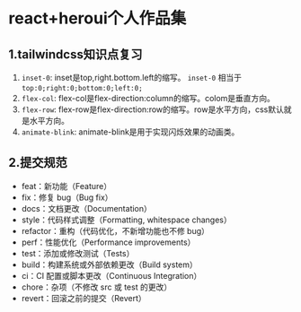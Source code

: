 # react+heroui个人作品集

## 1.tailwindcss知识点复习
1. `inset-0`:
inset是top,right.bottom.left的缩写。
`inset-0` 相当于 `top:0;right:0;bottom:0;left:0;`
2. `flex-col`:
flex-col是flex-direction:column的缩写。colom是垂直方向。
3. `flex-row`:
flex-row是flex-direction:row的缩写。row是水平方向，css默认就是水平方向。
4. `animate-blink`:
animate-blink是用于实现闪烁效果的动画类。

## 2.提交规范
- feat：新功能（Feature）
- fix：修复 bug（Bug fix）
- docs：文档更改（Documentation）
- style：代码样式调整（Formatting, whitespace changes）
- refactor：重构（代码优化，不新增功能也不修 bug）
- perf：性能优化（Performance improvements）
- test：添加或修改测试（Tests）
- build：构建系统或外部依赖更改（Build system）
- ci：CI 配置或脚本更改（Continuous Integration）
- chore：杂项（不修改 src 或 test 的更改）
- revert：回滚之前的提交（Revert）
